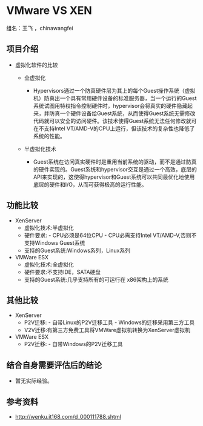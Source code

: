 # VMware VS XEN #

  组名：王飞 ，chinawangfei

## 项目介绍 ##
  - 虚拟化软件的比较
    + 全虚拟化
        + Hypervisors通过一个防真硬件层为其上的每个Guest操作系统（虚拟机）防真出一个具有常用硬件设备的标准服务器，当一个运行的Guest系统试图用特权指令控制硬件时，hypervisor会将真实的硬件隐藏起来，并防真一个硬件设备给Guest系统，从而使得Guest系统无需修改代码就可以安全的访问硬件。该技术使得Guest系统无法任何修改就可在不支持Intel VT/AMD-V的CPU上运行，但该技术的复杂性也降低了系统的性能。

    + 半虚拟化技术
         + Guest系统在访问真实硬件时是重用当前系统的驱动，而不是通过防真的硬件实现的。Guest系统和hypervisor交互是通过一个高效，底层的API来实现的，这使得hypervisor和Guest系统可以共同最优化地使用底层的硬件和I/O，从而可获得极高的运行性能。

## 功能比较 ##
  - XenServer 
    + 虚拟化技术:半虚拟化
    + 硬件要求:
          - CPU必须是64位CPU
          - CPU必需支持Intel VT/AMD-V,否则不支持Windows Guest系统            
    + 支持的Guest系统:Windows系列，Linux系列
  - VMWare ESX
    + 虚拟化技术:全虚拟化
    + 硬件要求:不支持IDE，SATA硬盘
    + 支持的Guest系统:几乎支持所有的可运行在 x86架构上的系统

## 其他比较 ##
  - XenServer 
    + P2V迁移:
          - 自带Linux的P2V迁移工具
          - Windows的迁移采用第三方工具
    + V2V迁移:有第三方免费工具将VMWare虚拟机转换为XenServer虚拟机
  - VMWare ESX
    + P2V迁移:
          - 自带Windows的P2V迁移工具

## 结合自身需要评估后的结论 ##
  - 暂无实际经验。
 
## 参考资料 ##
  - http://wenku.it168.com/d_000111788.shtml